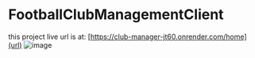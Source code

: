 # FootballClubManagementClient
this project live url is at: [https://club-manager-jt60.onrender.com/home](url)
![image](https://github.com/sabbirahmed07/FootballClubManagementClient/assets/24037683/2078d0d6-8d13-4b06-b06d-563e4efe7b84)
